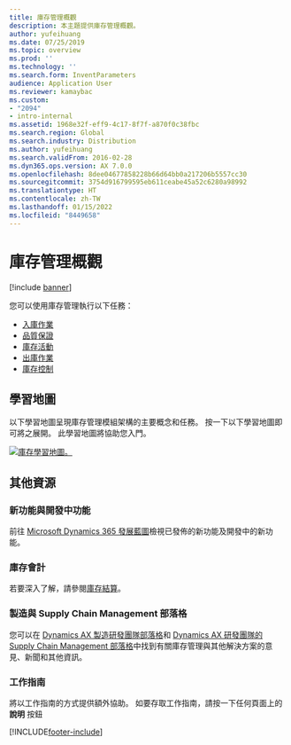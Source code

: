 ```yaml
---
title: 庫存管理概觀
description: 本主題提供庫存管理概觀。
author: yufeihuang
ms.date: 07/25/2019
ms.topic: overview
ms.prod: ''
ms.technology: ''
ms.search.form: InventParameters
audience: Application User
ms.reviewer: kamaybac
ms.custom:
- "2094"
- intro-internal
ms.assetid: 1968e32f-eff9-4c17-8f7f-a870f0c38fbc
ms.search.region: Global
ms.search.industry: Distribution
ms.author: yufeihuang
ms.search.validFrom: 2016-02-28
ms.dyn365.ops.version: AX 7.0.0
ms.openlocfilehash: 8dee04677858228b66d64bb0a217206b5557cc30
ms.sourcegitcommit: 3754d916799595eb611ceabe45a52c6280a98992
ms.translationtype: HT
ms.contentlocale: zh-TW
ms.lasthandoff: 01/15/2022
ms.locfileid: "8449658"
---
```

# <a name="inventory-management-overview"></a>庫存管理概觀

[!include [banner](../includes/banner.md)]

您可以使用庫存管理執行以下任務：

-  [入庫作業](arrival-overview.md)
-  [品質保證](quality-management-processes.md)
-  [庫存活動](inventory-journals.md)
-  [出庫作業](outbound-process.md)
-  [庫存控制](../cost-management/inventory-close.md) 

## <a name="learning-map"></a>學習地圖

以下學習地圖呈現庫存管理模組架構的主要概念和任務。 按一下以下學習地圖即可將之展開。 此學習地圖將協助您入門。


[![庫存學習地圖。](./media/inventory-learning-map.png)](./media/inventory-learning-map.png)

## <a name="additional-resources"></a>其他資源

### <a name="whats-new-and-in-development"></a>新功能與開發中功能
前往 [Microsoft Dynamics 365 發展藍圖](https://roadmap.dynamics.com/)檢視已發佈的新功能及開發中的新功能。

### <a name="inventory-accounting"></a>庫存會計 
若要深入了解，請參閱[庫存結算](../cost-management/inventory-close.md)。

### <a name="manufacturing-and-supply-chain-management-blogs"></a>製造與 Supply Chain Management 部落格
您可以在 [Dynamics AX 製造研發團隊部落格](/archive/blogs/axmfg/)和 [Dynamics AX 研發團隊的 Supply Chain Management 部落格](https://blogs.msdn.microsoft.com/dynamicsaxscm)中找到有關庫存管理與其他解決方案的意見、新聞和其他資訊。

### <a name="task-guides"></a>工作指南
將以工作指南的方式提供額外協助。 如要存取工作指南，請按一下任何頁面上的 **說明** 按鈕


[!INCLUDE[footer-include](../../includes/footer-banner.md)]